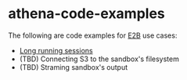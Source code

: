 # athena-code-examples

The following are code examples for [E2B](https://e2b.dev) use cases:
- [Long running sessions](./long-running-sessions/)
- (TBD) Connecting S3 to the sandbox's filesystem
- (TBD) Straming sandbox's output